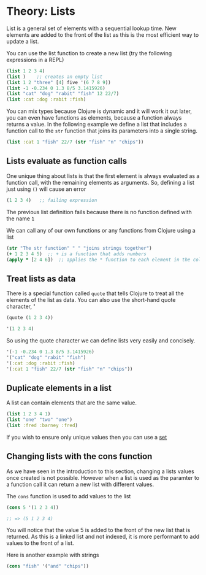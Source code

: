 # Theory: Lists

List is a general set of elements with a sequential lookup time.  New elements are added to the front of the list as this is the most efficient way to update a list.

You can use the list function to create a new list (try the following expressions in a REPL)

```clojure
(list 1 2 3 4)
(list )    ;; creates an empty list
(list 1 2 "three" [4] five '(6 7 8 9))
(list -1 -0.234 0 1.3 8/5 3.1415926)
(list "cat" "dog" "rabit" "fish" 12 22/7)
(list :cat :dog :rabit :fish)
```

You can mix types because Clojure is dynamic and it will work it out later, you can even have functions as elements, because a function always returns a value.  In the following example we define a list that includes a function call to the `str` function that joins its parameters into a single string.

```clojure
(list :cat 1 "fish" 22/7 (str "fish" "n" "chips"))
```

## Lists evaluate as function calls

One unique thing about lists is that the first element is always evaluated as a function call, with the remaining elements as arguments.  So, defining a list just using `()` will cause an error

```clojure
(1 2 3 4)   ;; failing expression
```

The previous list definition fails because there is no function defined with the name `1`

We can call any of our own functions or any functions from Clojure using a list

```clojure
(str "The str function" " " "joins strings together")
(+ 1 2 3 4 5)  ;; + is a function that adds numbers
(apply * [2 4 6])  ;; applies the * function to each element in the collection
```

## Treat lists as data

There is a special function called `quote` that tells Clojure to treat all the elements of the list as data.  You can also use the short-hand quote character, **'**

```clojure
(quote (1 2 3 4))

'(1 2 3 4)
```

So using the quote character we can define lists very easily and concisely.

```clojure
'(-1 -0.234 0 1.3 8/5 3.1415926)
'("cat" "dog" "rabit" "fish")
'(:cat :dog :rabit :fish)
'(:cat 1 "fish" 22/7 (str "fish" "n" "chips"))
```


## Duplicate elements in a list

A list can contain elements that are the same value.

```clojure
(list 1 2 3 4 1)
(list "one" "two" "one")
(list :fred :barney :fred)
```

If you wish to ensure only unique values then you can use a [set](sets.html)

## Changing lists with the cons function

As we have seen in the introduction to this section, changing a lists values once created is not possible.  However when a list is used as the paramter to a function call it can return a new list with different values.

The `cons` function is used to add values to the list

```clojure
(cons 5 '(1 2 3 4))

;; => (5 1 2 3 4)
```

You will notice that the value 5 is added to the front of the new list that is returned.  As this is a linked list and not indexed, it is more performant to add values to the front of a list.

Here is another example with strings

```clojure
(cons "fish" '("and" "chips"))
```
